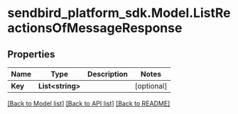 
# sendbird_platform_sdk.Model.ListReactionsOfMessageResponse

## Properties

Name | Type | Description | Notes
------------ | ------------- | ------------- | -------------
**Key** | **List&lt;string&gt;** |  | [optional] 

[[Back to Model list]](../README.md#documentation-for-models)
[[Back to API list]](../README.md#documentation-for-api-endpoints)
[[Back to README]](../README.md)

